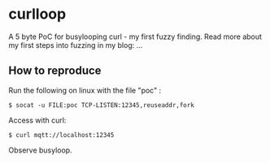 # curlloop
A 5 byte PoC for busylooping curl - my first fuzzy finding.
Read more about my first steps into fuzzing in my blog: ...

## How to reproduce
Run the following on linux with the file "poc" :

``
$ socat -u FILE:poc TCP-LISTEN:12345,reuseaddr,fork
``

Access with curl:

``
$ curl mqtt://localhost:12345
``

Observe busyloop.
